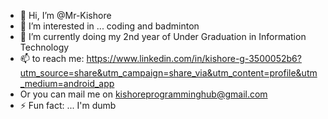 - 👋 Hi, I’m @Mr-Kishore
- 👀 I’m interested in ... coding and badminton
- 🌱 I’m currently doing my 2nd year of Under Graduation in Information Technology         
- 📫 to reach me: https://www.linkedin.com/in/kishore-g-3500052b6?utm_source=share&utm_campaign=share_via&utm_content=profile&utm_medium=android_app
- Or you can mail me on kishoreprogramminghub@gmail.com
- ⚡ Fun fact: ... I'm dumb

<!---
Mr-Kishore/Mr-Kishore is a ✨ special ✨ repository because its `README.md` (this file) appears on your GitHub profile.
You can click the Preview link to take a look at your changes.
--->
